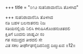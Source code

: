 +++
title = "೦೧೨ ಸುತನಿರಾವಾನೆನಿಸಿ ತೊಳಗಿದ"

+++
ಸುತನಿರಾವಾನೆನಿಸಿ ತೊಳಗಿದ   
ನತಿ ಬಹಳ ಬಲನಾತನನು ನಿಜ  
ಸತಿಯನಲ್ಲಿಯೆ ನಿಲಿಸಿ ಕಳುಹಿಸಿಕೊಂಡನುಚಿತದಲಿ   
ಕ್ಷಿತಿಗೆ ಬಂದನು ಜಾಹ್ನವೀ ಸಂ  
ಗತ ಸಮುದ್ರದ ತೀರದಲಿ ಸೇ  
ವಿತ ಸಕಲ ತೀರ್ಥೌಘನೈದಿದನಿಂದ್ರ ದಿಙ್ಮುಖವ     ॥12॥